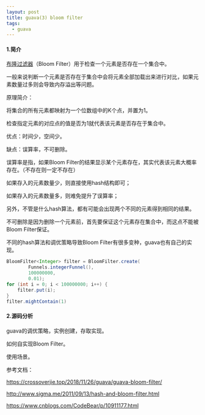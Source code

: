 ```yaml
---
layout: post
title: guava(3) bloom filter
tags:
  - guava
---
```


#### 1.简介

[布隆过滤器]([https://zh.wikipedia.org/wiki/%E5%B8%83%E9%9A%86%E8%BF%87%E6%BB%A4%E5%99%A8](https://zh.wikipedia.org/wiki/布隆过滤器))（Bloom Filter）用于检查一个元素是否存在一个集合中。

一般来说判断一个元素是否存在于集合中会将元素全部加载出来进行对比，如果元素数量过多则会导致内存溢出等问题。

原理简介：

将集合的所有元素都映射为一个位数组中的K个点，并置为1。

检查指定元素的对应点的值是否为1就代表该元素是否存在于集合中。

优点：时间少，空间少。

缺点：误算率，不可删除。

误算率是指，如果Bloom Filter的结果显示某个元素存在，其实代表该元素大概率存在。（不存在则一定不存在）

如果存入的元素数量少，则直接使用hash结构即可；

如果存入的元素数量多，则难免提升了误算率；

另外，不管是什么hash算法，都有可能会出现两个不同的元素得到相同的结果。

不可删除是因为删除一个元素前，首先要保证这个元素存在集合中，而这点不能被Bloom Filter保证。

不同的hash算法和调优策略导致Bloom Filter有很多变种，guava也有自己的实现。

```java
BloomFilter<Integer> filter = BloomFilter.create(
        Funnels.integerFunnel(),
        100000000,
        0.01);
for (int i = 0; i < 100000000; i++) {
    filter.put(i);
}
filter.mightContain(1)
```

#### 2.源码分析

guava的调优策略，实例创建，存取实现。

如何自实现Bloom Filter。

使用场景。

参考文档：

https://crossoverjie.top/2018/11/26/guava/guava-bloom-filter/

http://www.sigma.me/2011/09/13/hash-and-bloom-filter.html

https://www.cnblogs.com/CodeBear/p/10911177.html